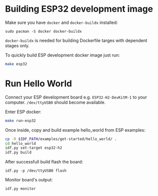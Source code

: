 # Building ESP32 development image

Make sure you have `docker` and `docker-buildx` installed:

```
sudo pacman -S docker docker-buildx
```

`docker-buildx` is needed for building Dockerfile targes with dependent stages only.

To quickly build ESP development docker image just run:
```bash
make esp32
```

# Run Hello World

Connect your ESP development board e.g. `ESP32-H2-DevKitM-1` to your computer. `/dev/ttyUSB0` should become available.

Enter ESP docker:

```bash
make run-esp32
```

Once inside, copy and build example hello_world from ESP examples:
```bash
cp -R $IDF_PATH/examples/get-started/hello_world/ .
cd hello_world
idf.py set-target esp32-h2
idf.py build
```

After successfull build flash the board:

```
idf.py -p /dev/ttyUSB0 flash
```

Monitor board's output:

```
idf.py monitor
```
